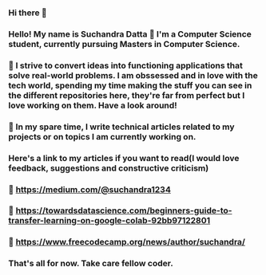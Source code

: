 ### Hi there 👋

<!--
**SuchandraDatta/SuchandraDatta** is a ✨ _special_ ✨ repository because its `README.md` (this file) appears on your GitHub profile.

Here are some ideas to get you started:

- 🔭 I’m currently working on ...
- 🌱 I’m currently learning ...
- 👯 I’m looking to collaborate on ...
- 🤔 I’m looking for help with ...
- 💬 Ask me about ...
- 📫 How to reach me: ...
- 😄 Pronouns: ...
- ⚡ Fun fact: ...
-->

### Hello! My name is Suchandra Datta :fallen_leaf: I'm a Computer Science student, currently pursuing Masters in Computer Science.
### :jack_o_lantern: I strive to convert ideas into functioning applications that solve real-world problems. I am obssessed and in love with the tech world, spending my time making the stuff you can see in the different repositories here, they're far from perfect but I love working on them. Have a look around!
### :jack_o_lantern: In my spare time, I write technical articles related to my projects or on topics I am currently working on. 

### Here's a link to my articles if you want to read(I would love feedback, suggestions and constructive criticism)
### :herb: https://medium.com/@suchandra1234
### :herb: https://towardsdatascience.com/beginners-guide-to-transfer-learning-on-google-colab-92bb97122801
### :herb: https://www.freecodecamp.org/news/author/suchandra/

### That's all for now. Take care fellow coder.
